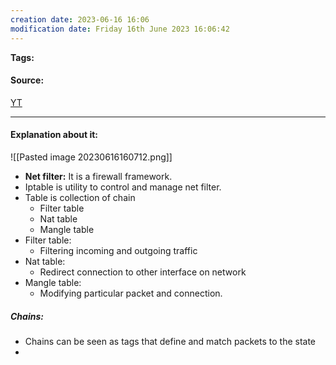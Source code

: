 ```yaml
---
creation date: 2023-06-16 16:06
modification date: Friday 16th June 2023 16:06:42
---
```


**Tags:** 

#### Source:
[YT](https://www.youtube.com/watch?v=6Ra17Qpj68c)

--------------------------------------

#### Explanation about it:

![[Pasted image 20230616160712.png]]

* **Net filter:** It is a firewall framework.
* Iptable is utility to control and manage net filter.
* Table is collection of chain
	* Filter table
	* Nat table
	* Mangle table
* Filter table:
	* Filtering incoming and outgoing traffic
* Nat table:
	* Redirect connection to other interface on network
* Mangle table:
	* Modifying particular packet and connection.


##### Chains:

* Chains can be seen as tags that define and match packets to the state
* 